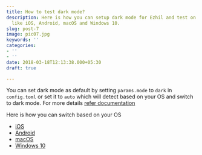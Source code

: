 ```yaml
---
title: How to test dark mode?
description: Here is how you can setup dark mode for Ezhil and test on various OS
  like iOS, Android, macOS and Windows 10.
slug: post-7
image: pic07.jpg
keywords: ''
categories:
- ''
- ''
date: 2018-03-18T12:13:38.000+05:30
draft: true

---
```

You can set dark mode as default by setting `params.mode` to `dark` in `config.toml` or set it to `auto` which will detect based on your OS and switch to dark mode. For more details [refer documentation](https://github.com/vividvilla/ezhil#configuration)

Here is how you can switch based on your OS

* [iOS](https://www.howtogeek.com/440078/how-to-enable-dark-mode-on-your-iphone-and-ipad/)
* [Android](https://9to5google.com/2018/12/17/android-dark-mode-theme-pie/)
* [macOS](https://support.apple.com/en-in/HT208976)
* [Windows 10](https://www.cnet.com/how-to/turn-on-the-dark-mode-in-windows-10/)